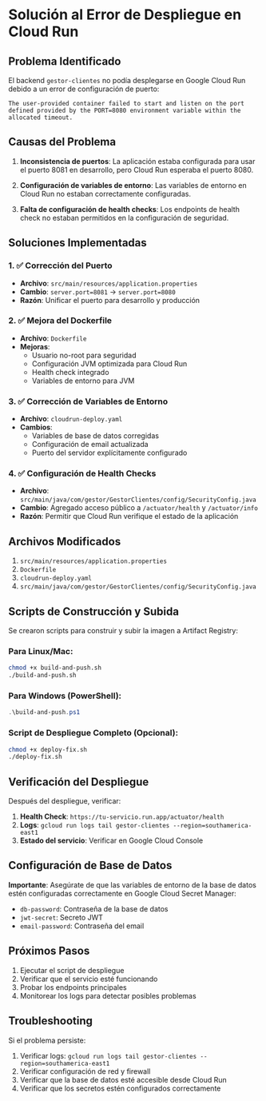 # Solución al Error de Despliegue en Cloud Run

## Problema Identificado
El backend `gestor-clientes` no podía desplegarse en Google Cloud Run debido a un error de configuración de puerto:
```
The user-provided container failed to start and listen on the port defined provided by the PORT=8080 environment variable within the allocated timeout.
```

## Causas del Problema

1. **Inconsistencia de puertos**: La aplicación estaba configurada para usar el puerto 8081 en desarrollo, pero Cloud Run esperaba el puerto 8080.

2. **Configuración de variables de entorno**: Las variables de entorno en Cloud Run no estaban correctamente configuradas.

3. **Falta de configuración de health checks**: Los endpoints de health check no estaban permitidos en la configuración de seguridad.

## Soluciones Implementadas

### 1. ✅ Corrección del Puerto
- **Archivo**: `src/main/resources/application.properties`
- **Cambio**: `server.port=8081` → `server.port=8080`
- **Razón**: Unificar el puerto para desarrollo y producción

### 2. ✅ Mejora del Dockerfile
- **Archivo**: `Dockerfile`
- **Mejoras**:
  - Usuario no-root para seguridad
  - Configuración JVM optimizada para Cloud Run
  - Health check integrado
  - Variables de entorno para JVM

### 3. ✅ Corrección de Variables de Entorno
- **Archivo**: `cloudrun-deploy.yaml`
- **Cambios**:
  - Variables de base de datos corregidas
  - Configuración de email actualizada
  - Puerto del servidor explícitamente configurado

### 4. ✅ Configuración de Health Checks
- **Archivo**: `src/main/java/com/gestor/GestorClientes/config/SecurityConfig.java`
- **Cambio**: Agregado acceso público a `/actuator/health` y `/actuator/info`
- **Razón**: Permitir que Cloud Run verifique el estado de la aplicación

## Archivos Modificados

1. `src/main/resources/application.properties`
2. `Dockerfile`
3. `cloudrun-deploy.yaml`
4. `src/main/java/com/gestor/GestorClientes/config/SecurityConfig.java`

## Scripts de Construcción y Subida

Se crearon scripts para construir y subir la imagen a Artifact Registry:

### Para Linux/Mac:
```bash
chmod +x build-and-push.sh
./build-and-push.sh
```

### Para Windows (PowerShell):
```powershell
.\build-and-push.ps1
```

### Script de Despliegue Completo (Opcional):
```bash
chmod +x deploy-fix.sh
./deploy-fix.sh
```

## Verificación del Despliegue

Después del despliegue, verificar:

1. **Health Check**: `https://tu-servicio.run.app/actuator/health`
2. **Logs**: `gcloud run logs tail gestor-clientes --region=southamerica-east1`
3. **Estado del servicio**: Verificar en Google Cloud Console

## Configuración de Base de Datos

**Importante**: Asegúrate de que las variables de entorno de la base de datos estén configuradas correctamente en Google Cloud Secret Manager:

- `db-password`: Contraseña de la base de datos
- `jwt-secret`: Secreto JWT
- `email-password`: Contraseña del email

## Próximos Pasos

1. Ejecutar el script de despliegue
2. Verificar que el servicio esté funcionando
3. Probar los endpoints principales
4. Monitorear los logs para detectar posibles problemas

## Troubleshooting

Si el problema persiste:

1. Verificar logs: `gcloud run logs tail gestor-clientes --region=southamerica-east1`
2. Verificar configuración de red y firewall
3. Verificar que la base de datos esté accesible desde Cloud Run
4. Verificar que los secretos estén configurados correctamente

